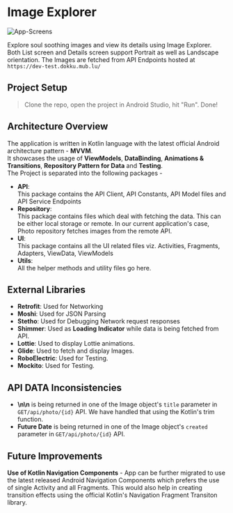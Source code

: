 # Image Explorer

![App-Screens](https://user-images.githubusercontent.com/13706140/80315717-0a7fe280-8817-11ea-9c0f-e3c27f89b3d7.png)

Explore soul soothing images and view its details using Image Explorer. Both List screen and Details screen support Portrait as well as Landscape orientation. The Images are fetched from API Endpoints hosted at `https://dev-test.dokku.mub.lu/`


## Project Setup
> Clone the repo, open the project in Android Studio, hit "Run". Done!


## Architecture Overview
The application is written in Kotlin language with the latest official Android architecture pattern - **MVVM**.  
It showcases the usage of **ViewModels**, **DataBinding**, **Animations & Transitions**, **Repository Pattern for Data** and **Testing**.   
The Project is separated into the following packages - 
- **API**:  
This package contains the API Client, API Constants, API Model files and API Service Endpoints 
- **Repository**:  
This package contains files which deal with fetching the data. This can be either local storage or remote. In our current application's case, Photo repository fetches images from the remote API.
- **UI**:  
This package contains all the UI related files viz. Activities, Fragments, Adapters, ViewData, ViewModels
- **Utils**:  
All the helper methods and utility files go here.


## External Libraries 
- **Retrofit**: Used for Networking
- **Moshi**: Used for JSON Parsing
- **Stetho**: Used for Debugging Network request responses
- **Shimmer**: Used as **Loading Indicator** while data is being fetched from API.
- **Lottie**: Used to display Lottie animations.
- **Glide**: Used to fetch and display Images.
- **RoboElectric**: Used for Testing.
- **Mockito**: Used for Testing.


## API DATA Inconsistencies
- **\n\n** is being returned in one of the Image object's `title` parameter in `GET/api/photo/{id}` API. We have handled that using the Kotlin's trim function.
- **Future Date** is being returned in one of the Image object's `created` parameter in `GET/api/photo/{id}` API.


## Future Improvements

**Use of Kotlin Navigation Components** -
App can be further migrated to use the latest released Android Navigation Components which prefers the use of single Activity and all Fragments. This would also help in creating transition effects using the official Kotlin's Navigation Fragment Transiton library.
